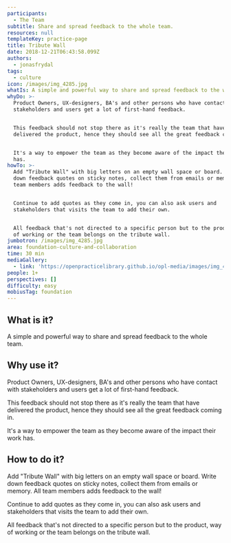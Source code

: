 ```yaml
---
participants:
  - The Team
subtitle: Share and spread feedback to the whole team.
resources: null
templateKey: practice-page
title: Tribute Wall
date: 2018-12-21T06:43:58.099Z
authors:
  - jonasfrydal
tags:
  - culture
icon: /images/img_4285.jpg
whatIs: A simple and powerful way to share and spread feedback to the whole team.
whyDo: >-
  Product Owners, UX-designers, BA's and other persons who have contact with
  stakeholders and users get a lot of first-hand feedback.


  This feedback should not stop there as it's really the team that have
  delivered the product, hence they should see all the great feedback coming in.


  It's a way to empower the team as they become aware of the impact their work
  has.
howTo: >-
  Add "Tribute Wall" with big letters on an empty wall space or board. Write
  down feedback quotes on sticky notes, collect them from emails or memory. All
  team members adds feedback to the wall!


  Continue to add quotes as they come in, you can also ask users and
  stakeholders that visits the team to add their own. 


  All feedback that's not directed to a specific person but to the product, way
  of working or the team belongs on the tribute wall.
jumbotron: /images/img_4285.jpg
area: foundation-culture-and-collaboration
time: 30 min
mediaGallery:
  - link: 'https://openpracticelibrary.github.io/opl-media/images/img_4285.jpg'
people: 1+
perspectives: []
difficulty: easy
mobiusTag: foundation
---
```

## What is it?

A simple and powerful way to share and spread feedback to the whole team.

## Why use it?

Product Owners, UX-designers, BA's and other persons who have contact with stakeholders and users get a lot of first-hand feedback. 

This feedback should not stop there as it's really the team that have delivered the product, hence they should see all the great feedback coming in.

It's a way to empower the team as they become aware of the impact their work has.

## How to do it?

Add "Tribute Wall" with big letters on an empty wall space or board. Write down feedback quotes on sticky notes, collect them from emails or memory. All team members adds feedback to the wall!

Continue to add quotes as they come in, you can also ask users and stakeholders that visits the team to add their own. 

All feedback that's not directed to a specific person but to the product, way of working or the team belongs on the tribute wall.

##

